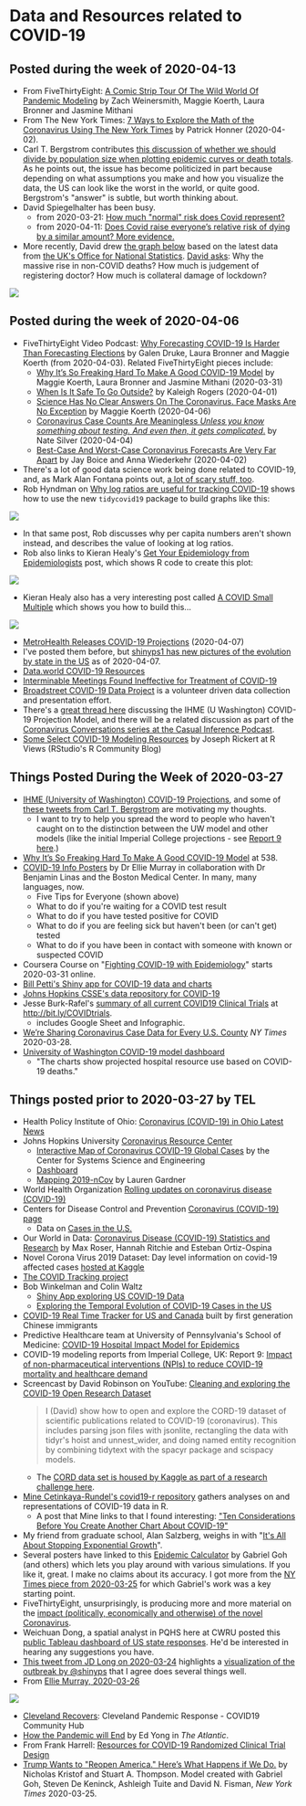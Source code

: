 # Data and Resources related to COVID-19

## Posted during the week of 2020-04-13

- From FiveThirtyEight: [A Comic Strip Tour Of The Wild World Of Pandemic Modeling](https://fivethirtyeight.com/features/a-comic-strip-tour-of-the-wild-world-of-pandemic-modeling/) by Zach Weinersmith, Maggie Koerth, Laura Bronner and Jasmine Mithani
- From The New York Times: [7 Ways to Explore the Math of the Coronavirus Using The New York Times](https://www.nytimes.com/2020/04/02/learning/7-ways-to-explore-the-math-of-the-coronavirus-using-the-new-york-times.html) by Patrick Honner (2020-04-02).
- Carl T. Bergstrom contributes [this discussion of whether we should divide by population size when plotting epidemic curves or death totals](https://twitter.com/CT_Bergstrom/status/1249930293928030209). As he points out, the issue has become politicized in part because depending on what assumptions you make and how you visualize the data, the US can look like the worst in the world, or quite good. Bergstrom's "answer" is subtle, but worth thinking about.
- David Spiegelhalter has been busy.
    - from 2020-03-21: [How much "normal" risk does Covid represent?](https://medium.com/wintoncentre/how-much-normal-risk-does-covid-represent-4539118e1196)
    - from 2020-04-11: [Does Covid raise everyone’s relative risk of dying by a similar amount? More evidence.](https://medium.com/wintoncentre/does-covid-raise-everyones-relative-risk-of-dying-by-a-similar-amount-more-evidence-e7d30abf6821)
- More recently, David drew [the graph below](https://twitter.com/d_spiegel/status/1249986522692096003?s=11) based on the latest data from [the UK's Office for National Statistics](https://www.ons.gov.uk/peoplepopulationandcommunity/birthsdeathsandmarriages/deaths/bulletins/deathsregisteredweeklyinenglandandwalesprovisional/weekending3april2020). [David asks](https://twitter.com/d_spiegel/status/1249986522692096003): Why the massive rise in non-COVID deaths? How much is judgement of registering doctor? How much is collateral damage of lockdown?

![](https://github.com/THOMASELOVE/2020-432/blob/master/classes/class22/figures/speigelhalter_covid_2020-04-14.jpg)

## Posted during the week of 2020-04-06

- FiveThirtyEight Video Podcast: [Why Forecasting COVID-19 Is Harder Than Forecasting Elections](https://fivethirtyeight.com/videos/why-forecasting-covid-19-is-harder-than-forecasting-elections/) by Galen Druke, Laura Bronner and Maggie Koerth (from 2020-04-03). Related FiveThirtyEight pieces include:
    - [Why It’s So Freaking Hard To Make A Good COVID-19 Model](https://fivethirtyeight.com/features/why-its-so-freaking-hard-to-make-a-good-covid-19-model/) by Maggie Koerth, Laura Bronner and Jasmine Mithani (2020-03-31)
    - [When Is It Safe To Go Outside?](https://fivethirtyeight.com/features/a-crowded-park-isnt-much-safer-than-a-crowded-movie-theater/) by Kaleigh Rogers (2020-04-01)
    - [Science Has No Clear Answers On The Coronavirus. Face Masks Are No Exception](https://fivethirtyeight.com/features/science-has-no-clear-answers-on-the-coronavirus-face-masks-are-no-exception/) by Maggie Koerth (2020-04-06)
    - [Coronavirus Case Counts Are Meaningless *Unless you know something about testing. And even then, it gets complicated*.](https://fivethirtyeight.com/features/coronavirus-case-counts-are-meaningless/) by Nate Silver (2020-04-04)
    - [Best-Case And Worst-Case Coronavirus Forecasts Are Very Far Apart](https://fivethirtyeight.com/features/best-case-and-worst-case-coronavirus-forecasts-are-very-far-apart/) by Jay Boice and Anna Wiederkehr (2020-04-02)
- There's a lot of good data science work being done related to COVID-19, and, as Mark Alan Fontana points out, [a lot of scary stuff, too](https://twitter.com/metamaf/status/1245816735309193216).
- Rob Hyndman on [Why log ratios are useful for tracking COVID-19](https://robjhyndman.com/hyndsight/logratios-covid19/) shows how to use the new `tidycovid19` package to build graphs like this:
    
![](https://github.com/THOMASELOVE/2020-432/blob/master/classes/class20/figures/hyndman1.png)

- In that same post, Rob discusses why per capita numbers aren't shown instead, and describes the value of looking at log ratios.
- Rob also links to Kieran Healy's [Get Your Epidemiology from Epidemiologists](https://kieranhealy.org/blog/archives/2020/03/21/covid-19-tracking/) post, which shows R code to create this plot:

![](https://github.com/THOMASELOVE/2020-432/blob/master/classes/class20/figures/covid_cumulative_22-03-20.png)
    
- Kieran Healy also has a very interesting post called [A COVID Small Multiple](https://kieranhealy.org/blog/archives/2020/03/27/a-covid-small-multiple/) which shows you how to build this...
    
![](https://github.com/THOMASELOVE/2020-432/blob/master/classes/class20/figures/cov_case_sm.png)

- [MetroHealth Releases COVID-19 Projections](https://news.metrohealth.org/metrohealth-releases-covid-19-projections/) (2020-04-07)
- I've posted them before, but [shinyps1 has new pictures of the evolution by state in the US](https://twitter.com/shinyps1/status/1247743234358390790) as of 2020-04-07.
- [Data.world COVID-19 Resources](https://data.world/resources/coronavirus/)
- [Interminable Meetings Found Ineffective for Treatment of COVID-19](https://twitter.com/hmkyale/status/1247578342825566216)
- [Broadstreet COVID-19 Data Project](https://covid19dataproject.org/) is a volunteer driven data collection and presentation effort.
- There's a [great thread here](https://twitter.com/LucyStats/status/1247999935531888641) discussing the IHME (U Washington) COVID-19 Projection Model, and there will be a related discussion as part of the [Coronavirus Conversations series at the Casual Inference Podcast](http://casualinfer.libsyn.com/). 
- [Some Select COVID-19 Modeling Resources](https://rviews.rstudio.com/2020/04/07/some-select-covid-19-modeling-resources/) by Joseph Rickert at R Views (RStudio's R Community Blog)

## Things Posted During the Week of 2020-03-27

- [IHME (University of Washington) COVID-19 Projections](https://covid19.healthdata.org/projections), and some of [these tweets from Carl T. Bergstrom](https://twitter.com/CT_Bergstrom/status/1244815009303023616?s=20) are motivating my thoughts. 
    - I want to try to help you spread the word to people who haven't caught on to the distinction between the UW model and other models (like the initial Imperial College projections - see [Report 9 here](https://www.imperial.ac.uk/mrc-global-infectious-disease-analysis/covid-19/).)
- [Why It’s So Freaking Hard To Make A Good COVID-19 Model](https://fivethirtyeight.com/features/why-its-so-freaking-hard-to-make-a-good-covid-19-model/) at 538.
- [COVID-19 Info Posters](https://github.com/eleanormurray/COVID_19) by Dr Ellie Murray in collaboration with Dr Benjamin Linas and the Boston Medical Center. In many, many languages, now.
    - Five Tips for Everyone (shown above)
    - What to do if you're waiting for a COVID test result
    - What to do if you have tested positive for COVID
    - What to do if you are feeling sick but haven't been (or can't get) tested
    - What to do if you have been in contact with someone with known or suspected COVID
- Coursera Course on "[Fighting COVID-19 with Epidemiology](https://www.coursera.org/learn/covid19-epidemiology)" starts 2020-03-31 online.
- [Bill Petti's Shiny app for COVID-19 data and charts](https://billpetti.shinyapps.io/covid_19_country_state_dashboard/)
- [Johns Hopkins CSSE's data repository for COVID-19](https://github.com/CSSEGISandData/COVID-19)
- Jesse Burk-Rafel's [summary of all current COVID19 Clinical Trials](http://bit.ly/COVIDtrials) at http://bit.ly/COVIDtrials.
    - includes Google Sheet and Infographic.
- [We’re Sharing Coronavirus Case Data for Every U.S. County](https://www.nytimes.com/article/coronavirus-county-data-us.html) *NY Times* 2020-03-28.
- [University of Washington COVID-19 model dashboard](https://covid19.healthdata.org/projections)
    - "The charts show projected hospital resource use based on COVID-19 deaths."


## Things posted prior to 2020-03-27 by TEL

- Health Policy Institute of Ohio: [Coronavirus (COVID-19) in Ohio Latest News](https://www.healthpolicyohio.org/coronavirus-covid-19-in-ohio/)
- Johns Hopkins University [Coronavirus Resource Center](https://coronavirus.jhu.edu/)
    - [Interactive Map of Coronavirus COVID-19 Global Cases](https://coronavirus.jhu.edu/map.html) by the Center for Systems Science and Engineering
    - [Dashboard](https://www.arcgis.com/apps/opsdashboard/index.html#/bda7594740fd40299423467b48e9ecf6)
    - [Mapping 2019-nCov](https://systems.jhu.edu/research/public-health/ncov/) by Lauren Gardner
- World Health Organization [Rolling updates on coronavirus disease (COVID-19)](https://www.who.int/emergencies/diseases/novel-coronavirus-2019/events-as-they-happen)
- Centers for Disease Control and Prevention [Coronavirus (COVID-19) page](https://www.cdc.gov/coronavirus/2019-ncov/index.html)
    - Data on [Cases in the U.S.](https://www.cdc.gov/coronavirus/2019-ncov/cases-updates/cases-in-us.html)
- Our World in Data: [Coronavirus Disease (COVID-19) Statistics and Research](https://ourworldindata.org/coronavirus) by Max Roser, Hannah Ritchie and Esteban Ortiz-Ospina
- Novel Corona Virus 2019 Dataset: Day level information on covid-19 affected cases [hosted at Kaggle](https://www.kaggle.com/sudalairajkumar/novel-corona-virus-2019-dataset)
- [The COVID Tracking project](https://covidtracking.com/)
- Bob Winkelman and Colin Waltz
    - [Shiny App exploring US COVID-19 Data](https://rdwinkelman.shinyapps.io/US_COVID_Explorer/)
    - [Exploring the Temporal Evolution of COVID-19 Cases in the US](https://rpubs.com/rdwinkelman/covid19_us_spread_gif)
- [COVID-19 Real Time Tracker for US and Canada](https://coronavirus.1point3acres.com/en) built by first generation Chinese immigrants
- Predictive Healthcare team at University of Pennsylvania's School of Medicine: [COVID-19 Hospital Impact Model for Epidemics](http://penn-chime.phl.io/)
- COVID-19 modeling reports from Imperial College, UK: Report 9: [Impact of non-pharmaceutical interventions (NPIs) to reduce COVID-19 mortality and healthcare demand](https://www.imperial.ac.uk/mrc-global-infectious-disease-analysis/news--wuhan-coronavirus/)
- Screencast by David Robinson on YouTube: [Cleaning and exploring the COVID-19 Open Research Dataset](https://www.youtube.com/watch?v=-5HYdBq_PTM)
    > I (David) show how to open and explore the CORD-19 dataset of scientific publications related to COVID-19 (coronavirus). This includes parsing json files with jsonlite, rectangling the data with tidyr's hoist and unnest_wider, and doing named entity recognition by combining tidytext with the spacyr package and scispacy models.
    - The [CORD data set is housed by Kaggle as part of a research challenge here](https://www.kaggle.com/allen-institute-for-ai/CORD-19-research-challenge).
- [Mine Cetinkaya-Rundel's covid19-r repository](https://github.com/mine-cetinkaya-rundel/covid19-r/blob/master/README.md) gathers analyses on and representations of COVID-19 data in R.
    - A post that Mine links to that I found interesting: ["Ten Considerations Before You Create Another Chart About COVID-19"](https://medium.com/nightingale/ten-considerations-before-you-create-another-chart-about-covid-19-27d3bd691be8)
- My friend from graduate school, Alan Salzberg, weighs in with "[It's All About Stopping Exponential Growth](https://salthillstatistics.com/posts/59)".
- Several posters have linked to this [Epidemic Calculator](http://gabgoh.github.io/COVID/index.html) by Gabriel Goh (and others) which lets you play around with various simulations. If you like it, great. I make no claims about its accuracy. I got more from the [NY Times piece from 2020-03-25](https://www.nytimes.com/interactive/2020/03/25/opinion/coronavirus-trump-reopen-america.html) for which Gabriel's work was a key starting point.
- FiveThirtyEight, unsurprisingly, is producing more and more material on the [impact (politically, economically and otherwise) of the novel Coronavirus](https://fivethirtyeight.com/tag/coronavirus/).
- Weichuan Dong, a spatial analyst in PQHS here at CWRU posted this [public Tableau dashboard of US state responses](https://public.tableau.com/profile/weichuan.dong#!/vizhome/USGovernorsResponsesonCoronavirus/GovernorTwitter). He'd be interested in hearing any suggestions you have.
- [This tweet from JD Long on 2020-03-24](https://twitter.com/CMastication/status/1242392769127157761?s=20) highlights a [visualization of the outbreak by @shinyps](https://twitter.com/shinyps1/status/1242324692620345345/photo/1) that I agree does several things well.
- From [Ellie Murray, 2020-03-26](https://twitter.com/EpiEllie/status/1243170268568264704)

![](https://github.com/THOMASELOVE/2020-432/blob/master/classes/class17/figures/murray_2020-03-26.png)

- [Cleveland Recovers](https://cleveland.recovers.org/): Cleveland Pandemic Response - COVID19 Community Hub
- [How the Pandemic will End](https://www.theatlantic.com/health/archive/2020/03/how-will-coronavirus-end/608719/) by Ed Yong in *The Atlantic*.
- From Frank Harrell: [Resources for COVID-19 Randomized Clinical Trial Design](http://hbiostat.org/proj/covid19/)
- [Trump Wants to "Reopen America." Here’s What Happens if We Do.](https://www.nytimes.com/interactive/2020/03/25/opinion/coronavirus-trump-reopen-america.html) by Nicholas Kristof and Stuart A. Thompson. Model created with Gabriel Goh, Steven De Keninck, Ashleigh Tuite and David N. Fisman, *New York Times* 2020-03-25.

